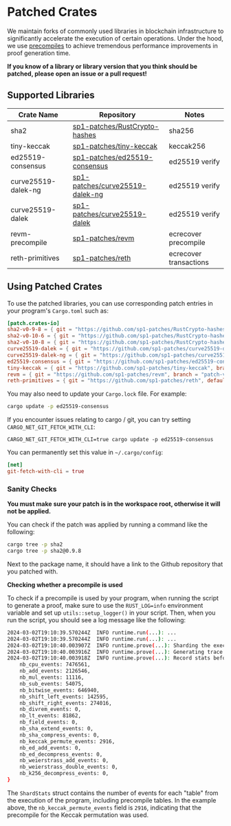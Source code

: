 # Patched Crates

We maintain forks of commonly used libraries in blockchain infrastructure to significantly accelerate the execution of certain operations.
Under the hood, we use [precompiles](./precompiles.md) to achieve tremendous performance improvements in proof generation time.

**If you know of a library or library version that you think should be patched, please open an issue or a pull request!**

## Supported Libraries

| Crate Name          | Repository                                                                            | Notes                  |
| ------------------- | ------------------------------------------------------------------------------------- | ---------------------- |
| sha2                | [sp1-patches/RustCrypto-hashes](https://github.com/sp1-patches/RustCrypto-hashes)     | sha256                 |
| tiny-keccak         | [sp1-patches/tiny-keccak](https://github.com/sp1-patches/tiny-keccak)                 | keccak256              |
| ed25519-consensus   | [sp1-patches/ed25519-consensus](http://github.com/sp1-patches/ed25519-consensus)      | ed25519 verify         |
| curve25519-dalek-ng | [sp1-patches/curve25519-dalek-ng](https://github.com/sp1-patches/curve25519-dalek-ng) | ed25519 verify         |
| curve25519-dalek    | [sp1-patches/curve25519-dalek](https://github.com/sp1-patches/curve25519-dalek)       | ed25519 verify         |
| revm-precompile     | [sp1-patches/revm](https://github.com/sp1-patches/revm)                               | ecrecover precompile   |
| reth-primitives     | [sp1-patches/reth](https://github.com/sp1-patches/reth)                               | ecrecover transactions |

## Using Patched Crates

To use the patched libraries, you can use corresponding patch entries in your program's `Cargo.toml` such as:

```toml
[patch.crates-io]
sha2-v0-9-8 = { git = "https://github.com/sp1-patches/RustCrypto-hashes", package = "sha2", branch = "patch-v0.9.8" }
sha2-v0-10-6 = { git = "https://github.com/sp1-patches/RustCrypto-hashes", package = "sha2", branch = "patch-v0.10.6" }
sha2-v0-10-8 = { git = "https://github.com/sp1-patches/RustCrypto-hashes", package = "sha2", branch = "patch-v0.10.8" }
curve25519-dalek = { git = "https://github.com/sp1-patches/curve25519-dalek", branch = "patch-v4.1.1" }
curve25519-dalek-ng = { git = "https://github.com/sp1-patches/curve25519-dalek-ng", branch = "patch-v4.1.1" }
ed25519-consensus = { git = "https://github.com/sp1-patches/ed25519-consensus", branch = "patch-v2.1.0" }
tiny-keccak = { git = "https://github.com/sp1-patches/tiny-keccak", branch = "patch-v2.0.2" }
revm = { git = "https://github.com/sp1-patches/revm", branch = "patch-v5.0.0" }
reth-primitives = { git = "https://github.com/sp1-patches/reth", default-features = false, branch = "sp1-reth" }
```

You may also need to update your `Cargo.lock` file. For example:

```bash
cargo update -p ed25519-consensus
```

If you encounter issues relating to cargo / git, you can try setting `CARGO_NET_GIT_FETCH_WITH_CLI`:

```
CARGO_NET_GIT_FETCH_WITH_CLI=true cargo update -p ed25519-consensus
```

You can permanently set this value in `~/.cargo/config`:

```toml
[net]
git-fetch-with-cli = true
```

### Sanity Checks

**You must make sure your patch is in the workspace root, otherwise it will not be applied.**

You can check if the patch was applied by running a command like the following:

```bash
cargo tree -p sha2
cargo tree -p sha2@0.9.8
```

Next to the package name, it should have a link to the Github repository that you patched with.

**Checking whether a precompile is used**

To check if a precompile is used by your program, when running the script to generate a proof, make sure to use the `RUST_LOG=info` environment variable and set up `utils::setup_logger()` in your script. Then, when you run the script, you should see a log message like the following:

```bash
2024-03-02T19:10:39.570244Z  INFO runtime.run(...): ... 
2024-03-02T19:10:39.570244Z  INFO runtime.run(...): ... 
2024-03-02T19:10:40.003907Z  INFO runtime.prove(...): Sharding the execution record.
2024-03-02T19:10:40.003916Z  INFO runtime.prove(...): Generating trace for each chip.
2024-03-02T19:10:40.003918Z  INFO runtime.prove(...): Record stats before generate_trace (incomplete): ShardStats {
    nb_cpu_events: 7476561,
    nb_add_events: 2126546,
    nb_mul_events: 11116,
    nb_sub_events: 54075,
    nb_bitwise_events: 646940,
    nb_shift_left_events: 142595,
    nb_shift_right_events: 274016,
    nb_divrem_events: 0,
    nb_lt_events: 81862,
    nb_field_events: 0,
    nb_sha_extend_events: 0,
    nb_sha_compress_events: 0,
    nb_keccak_permute_events: 2916,
    nb_ed_add_events: 0,
    nb_ed_decompress_events: 0,
    nb_weierstrass_add_events: 0,
    nb_weierstrass_double_events: 0,
    nb_k256_decompress_events: 0,
}
```

The `ShardStats` struct contains the number of events for each "table" from the execution of the program, including precompile tables. In the example above, the `nb_keccak_permute_events` field is `2916`, indicating that the precompile for the Keccak permutation was used. 
